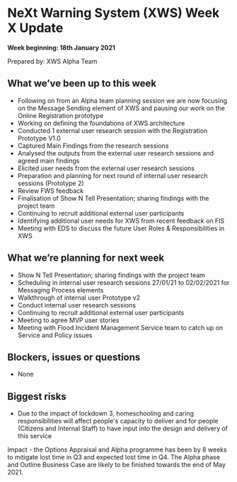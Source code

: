 # NeXt Warning System (XWS) Week X Update
**Week beginning: 18th January 2021** 

Prepared by: XWS Alpha Team

## What we’ve been up to this week

* Following on from an Alpha team planning session we are now focusing on the Message Sending element of XWS and pausing our work on the Online Registration prototype
* Working on defining the foundations of XWS architecture
* Conducted 1 external user research session with the Registration Prototype V1.0 
* Captured Main Findings from the research sessions
* Analysed the outputs from the external user research sessions and agreed main findings
* Elicited user needs from the external user research sessions
* Preparation and planning for next round of internal user research sessions (Prototype 2)
* Review FWS feedback
* Finalisation of Show N Tell Presentation; sharing findings with the project team
* Continuing to recruit additional external user participants
* Identifying additional user needs for XWS from recent feedback on FIS
* Meeting with EDS to discuss the future User Roles & Responsibilities in XWS


## What we’re planning for next week

* Show N Tell Presentation; sharing findings with the project team
* Scheduling in internal user research sessions 27/01/21 to 02/02/2021 for Messaging Process elements
* Walkthrough of internal user Prototype v2
* Conduct internal user research sessions 
* Continuing to recruit additional external user participants
* Meeting to agree MVP user stories
* Meeting with Flood Incident Management Service team to catch up on Service and Policy issues


## Blockers, issues or questions

* None

## Biggest risks

* Due to the impact of lockdown 3, homeschooling and caring responsibilities will affect people's capacity to deliver and for people (Citizens and Internal Staff) to have input into the design and delivery of this service

Impact - the Options Appraisal and Alpha  programme has been by 8 weeks to mitigate lost time in Q3 and expected lost time in Q4.  The Alpha phase and Outline Business Case are likely to be finished towards the end of May 2021.
